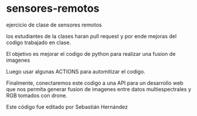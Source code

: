 # sensores-remotos
ejercicio de clase de sensores remotos


los estudiantes de la clases haran pull request y por ende mejoras del codigo trabajado en clase.

El objetivo es mejorar el codigo de python para realizar una fusion de imagenes

Luego usar algunas ACTIONS para automitizar el codigo.

Finalmente, conectaremos este codigo a una API para un desarrollo web que nos permita generar fusion de imagenes entre datos multiespectrales  y RGB tomados con drone. 

Este código fue editado por Sebastián Hernández

